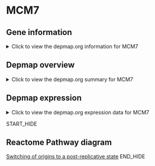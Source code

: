 <h1>MCM7</h1>

<h2>Gene information</h2>
<details>
  <summary>Click to view the depmap.org information for MCM7</summary>
  <iframe src="https://depmap.org/portal/gene/MCM7?tab=about" style="border:none;width:100%;height:800px"></iframe>
</details>

<h2>Depmap overview</h2>
<details>
  <summary>Click to view the depmap.org summary for MCM7</summary>
  <iframe src="https://depmap.org/portal/gene/MCM7?tab=overview" style="border:none;width:100%;height:800px"></iframe>
</details>

<h2>Depmap expression</h2>
<details>
  <summary>Click to view the depmap.org expression data for MCM7</summary>
  <iframe src="https://depmap.org/portal/gene/MCM7?tab=characterization" style="border:none;width:100%;height:800px"></iframe>
</details>


START_HIDE
<h2>Reactome Pathway diagram</h2>
<a href="https://reactome.org/PathwayBrowser/#/R-HSA-69052">Switching of origins to a post-replicative state</a>
END_HIDE


